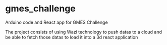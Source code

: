 # gmes_challenge
Arduino code and React app for GMES Challenge

The project consists of using Wazi technology to push datas to a cloud and be able to fetch those datas to load it into a 3d react application
